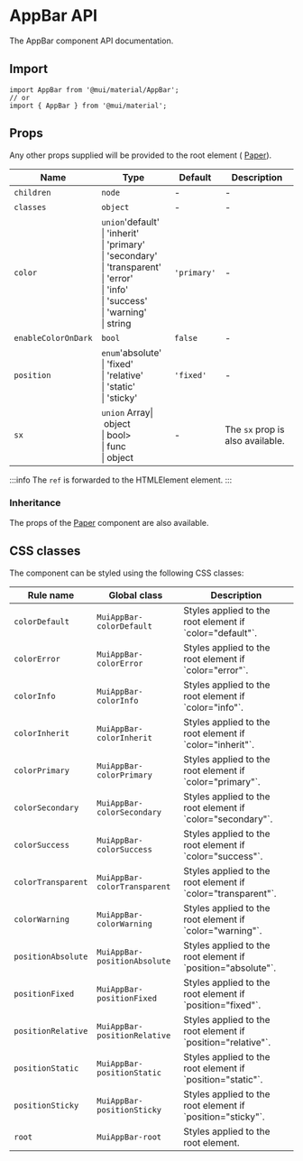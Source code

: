 # AppBar API

The AppBar component API documentation.

## Import

```
import AppBar from '@mui/material/AppBar';
// or
import { AppBar } from '@mui/material';
```

## Props

Any other props supplied will be provided to the root element ( [Paper](/material-ui/api/paper/)).

| Name | Type | Default | Description |
| --- | --- | --- | --- |
| `children` | `node` | - | - |
| `classes` | `object` | - | - |
| `color` | `union`'default'<br>\| 'inherit'<br>\| 'primary'<br>\| 'secondary'<br>\| 'transparent'<br>\| 'error'<br>\| 'info'<br>\| 'success'<br>\| 'warning'<br>\| string | `'primary'` | - |
| `enableColorOnDark` | `bool` | `false` | - |
| `position` | `enum`'absolute'<br>\| 'fixed'<br>\| 'relative'<br>\| 'static'<br>\| 'sticky' | `'fixed'` | - |
| `sx` | `union` Array\| object<br>\| bool><br>\| func<br>\| object | - | The `sx` prop is also available. |

:::info
The `ref` is forwarded to the HTMLElement element.
:::

### Inheritance

The props of the [Paper](/material-ui/api/paper/) component are also available.

## CSS classes

The component can be styled using the following CSS classes:

| Rule name | Global class | Description |
| --- | --- | --- |
| `colorDefault` | `MuiAppBar-colorDefault` | Styles applied to the root element if \`color="default"\`. |
| `colorError` | `MuiAppBar-colorError` | Styles applied to the root element if \`color="error"\`. |
| `colorInfo` | `MuiAppBar-colorInfo` | Styles applied to the root element if \`color="info"\`. |
| `colorInherit` | `MuiAppBar-colorInherit` | Styles applied to the root element if \`color="inherit"\`. |
| `colorPrimary` | `MuiAppBar-colorPrimary` | Styles applied to the root element if \`color="primary"\`. |
| `colorSecondary` | `MuiAppBar-colorSecondary` | Styles applied to the root element if \`color="secondary"\`. |
| `colorSuccess` | `MuiAppBar-colorSuccess` | Styles applied to the root element if \`color="success"\`. |
| `colorTransparent` | `MuiAppBar-colorTransparent` | Styles applied to the root element if \`color="transparent"\`. |
| `colorWarning` | `MuiAppBar-colorWarning` | Styles applied to the root element if \`color="warning"\`. |
| `positionAbsolute` | `MuiAppBar-positionAbsolute` | Styles applied to the root element if \`position="absolute"\`. |
| `positionFixed` | `MuiAppBar-positionFixed` | Styles applied to the root element if \`position="fixed"\`. |
| `positionRelative` | `MuiAppBar-positionRelative` | Styles applied to the root element if \`position="relative"\`. |
| `positionStatic` | `MuiAppBar-positionStatic` | Styles applied to the root element if \`position="static"\`. |
| `positionSticky` | `MuiAppBar-positionSticky` | Styles applied to the root element if \`position="sticky"\`. |
| `root` | `MuiAppBar-root` | Styles applied to the root element. |